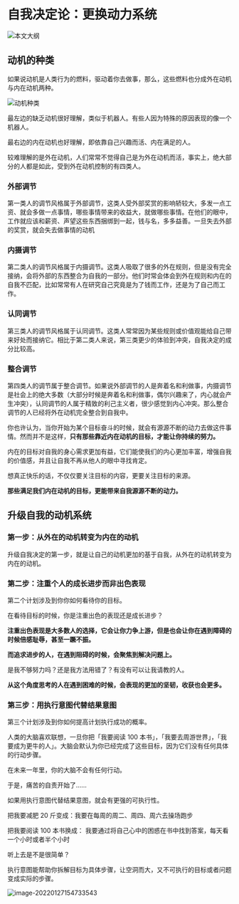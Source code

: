 # 自我决定论：更换动力系统

![本文大纲](https://s2.loli.net/2022/01/27/RC5efr3q2Pajl9S.png)

## 动机的种类

如果说动机是人类行为的燃料，驱动着你去做事，那么，这些燃料也分成外在动机与内在动机两种。

![动机种类](https://s2.loli.net/2022/01/27/Dhujne5FHYa8SCw.png)

最左边的缺乏动机很好理解，类似于机器人。有些人因为特殊的原因表现的像一个机器人。

最右边的内在动机也好理解，即依靠自己兴趣而活、内在满足的人。

较难理解的是外在动机，人们常常不觉得自己是为外在动机而活，事实上，绝大部分的人都是如此，受到外在动机控制的有四类人。



### 外部调节

第一类人的调节风格属于外部调节，这类人受外部奖赏的影响轿较大，多发一点工资、就会多做一点事情，哪些事情带来的收益大，就做哪些事情。在他们的眼中，工作就应该和薪资、声望这些东西捆绑到一起，钱与名，多多益善。一旦失去外部的奖赏，就会失去做事情的动机

### 内摄调节

第二类人的调节风格属于内摄调节。这类人吸取了很多的外在规则，但是没有完全接纳，会将外部的东西整合为自我的一部分。他们时常会体会到外在规则和内在的自我不匹配，比如常常有人在研究自己究竟是为了钱而工作，还是为了自己而工作。

### 认同调节

第三类人的调节风格属于认同调节。这类人常常因为某些规则或价值观能给自己带来好处而接纳它。相比于第二类人来说，第三类更少的体验到冲突，自我决定的成分比较高。


### 整合调节

第四类人的调节属于整合调节。如果说外部调节的人是奔着名和利做事，内摄调节是社会上的绝大多数（大部分时候是奔着名和利做事，偶尔兴趣来了，内心就会产生冲突），认同调节的人属于精致的利己主义者，很少感觉到内心冲突。那么整合调节的人已经将外在动机完全整合到自我中。

你也许认为，当你开始为某个目标奋斗的时候，就会有源源不断的动力去做这件事情。然而并不是这样，**只有那些靠近内在动机的目标，才能让你持续的努力。**

内在的目标对自我的身心需求更加有益，它们能使我们的内心更加丰富，增强自我的价值感，并且让自我不再从他人的眼中寻找肯定。

想真正快乐的话，不仅仅要关注目标的内容，更要关注目标的来源。

**那些满足我们内在动机的目标，更能带来自我源源不断的动力。**

## 升级自我的动机系统

### 第一步：从外在的动机转变为内在的动机

升级自我决定的第一步，就是让自己的动机更加的基于自我，从外在的动机转变为内在的动机。

### 第二步：注重个人的成长进步而非出色表现

第二个计划涉及到你你如何看待你的目标。

在看待目标的时候，你是注重出色的表现还是成长进步？

**注重出色表现是大多数人的选择，它会让你力争上游，但是也会让你在遇到障碍的时候倍感耻辱，甚至一蹶不振。**

**而追求进步的人，在遇到阻碍的时候，会聚焦到解决问题上。**

是我不够努力吗？还是我方法用错了？有没有可以让我请教的人。

**从这个角度思考的人在遇到困难的时候，会表现的更加的坚韧，收获也会更多。**

### 第三步：用执行意图代替结果意图

第三个计划涉及到你如何提高计划执行成功的概率。

人类的大脑喜欢联想，一旦你把「我要阅读 100 本书」，「我要去周游世界」，「我要成为更牛的人」。大脑会默认为你已经完成了这些目标，因为它们没有任何具体的行动步骤。

在未来一年里，你的大脑不会有任何行动。

于是，痛苦的自责开始了……

如果用执行意图代替结果意图，就会有更强的可执行性。

把我要减肥 20 斤变成：我要在每周的周二、周四、周六去操场跑步

把我要阅读 100 本书换成： 我要通过将自己心中的困惑在书中找到答案，每天看一个小时或者半个小时

听上去是不是很简单？

执行意图能帮助你拆解目标为具体步骤，让空洞而大，又不可执行的目标或者问题变成实际的步骤。

![image-20220127154733543](/home/jeason/文档/拆书/src/自我决定论：更换动力系统.assets/image-20220127154733543.png)
